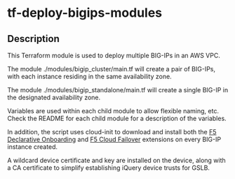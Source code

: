 # tf-deploy-bigips-modules

## Description

This Terraform module is used to deploy multiple BIG-IPs in an AWS VPC.

The module ./modules/bigip_cluster/main.tf will create a pair of BIG-IPs, with each instance residing in the same availability zone.

The module ./modules/bigip_standalone/main.tf will create a single BIG-IP in the designated availability zone.

Variables are used within each child module to allow flexible naming, etc.  Check the README for each child module for a description of the variables.

In addition, the script uses cloud-init to download and install both the [F5 Declarative Onboarding](https://clouddocs.f5.com/products/extensions/f5-declarative-onboarding/latest/) and [F5 Cloud Failover](https://clouddocs.f5networks.net/products/extensions/f5-cloud-failover/latest/) extensions on every BIG-IP instance created.

A wildcard device certificate and key are installed on the device, along with a CA certificate to simplify establishing iQuery device trusts for GSLB.

